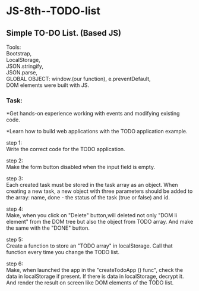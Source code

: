 # JS-8th--TODO-list
## Simple TO-DO List. (Based JS)
Tools:    
Bootstrap,       
LocalStorage,    
JSON.stringify,   
JSON.parse,    
GLOBAL OBJECT: window.(our function), 
e.preventDefault,      
DOM elements were built with JS.   


### Task:    
*Get hands-on experience working with events and modifying existing code.  

*Learn how to build web applications with the TODO application example.    

step 1:   
Write the correct code for the TODO application.   

step 2:   
Make the form button disabled when the input field is empty.    

step 3:   
Each created task must be stored in the task array as an object. When creating a new task, a new object with three parameters should be added to the array: name, done - the status of the task (true or false) and id.   

step 4:   
Make, when you click on "Delete" button,will deleted not only "DOM li element" from the DOM tree but also the object from TODO array. And make the same with the "DONE" button.      

step 5:   
Create a function to store an "TODO array" in localStorage. Call that function every time you change the TODO list.    

step 6:   
Make, when launched the app in the "createTodoApp () func", check the data in localStorage if present.
If there is data in localStorage, decrypt it. And render the result on screen like DOM elements of the TODO list.      

